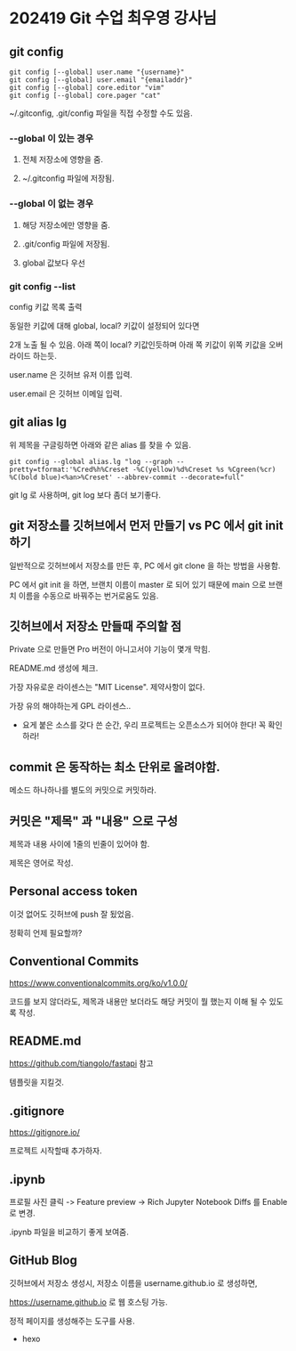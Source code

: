 # 202419 Git 수업 최우영 강사님

## git config

```shell
git config [--global] user.name "{username}"
git config [--global] user.email "{emailaddr}"
git config [--global] core.editor "vim"
git config [--global] core.pager "cat"
```

~/.gitconfig, .git/config 파일을 직접 수정할 수도 있음.

### --global 이 있는 경우

1. 전체 저장소에 영향을 줌.

2. ~/.gitconfig 파일에 저장됨.

### --global 이 없는 경우

1. 해당 저장소에만 영향을 줌.

2. .git/config 파일에 저장됨.

3. global 값보다 우선

### git config --list

config 키값 목록 출력

동일한 키값에 대해 global, local? 키값이 설정되어 있다면

2개 노출 될 수 있음. 아래 쪽이 local? 키값인듯하며 아래 쪽 키값이 위쪽 키값을 오버라이드 하는듯.

user.name 은 깃허브 유저 이름 입력.

user.email 은 깃허브 이메일 입력.

## git alias lg

위 제목을 구글링하면 아래와 같은 alias 를 찾을 수 있음.

```shell
git config --global alias.lg "log --graph --pretty=tformat:'%Cred%h%Creset -%C(yellow)%d%Creset %s %Cgreen(%cr) %C(bold blue)<%an>%Creset' --abbrev-commit --decorate=full"
```

git lg 로 사용하며, git log 보다 좀더 보기좋다.


## git 저장소를 깃허브에서 먼저 만들기 vs PC 에서 git init 하기

일반적으로 깃허브에서 저장소를 만든 후, PC 에서 git clone 을 하는 방법을 사용함.

PC 에서 git init 을 하면, 브랜치 이름이 master 로 되어 있기 때문에 main 으로 브랜치 이름을 수동으로 바꿔주는 번거로움도 있음.


## 깃허브에서 저장소 만들때 주의할 점

Private 으로 만들면 Pro 버전이 아니고서야 기능이 몇개 막힘.

README.md 생성에 체크.

가장 자유로운 라이센스는 "MIT License". 제약사항이 없다.

가장 유의 해야하는게 GPL 라이센스..

- 요게 붙은 소스를 갖다 쓴 순간, 우리 프로젝트는 오픈소스가 되어야 한다! 꼭 확인하라!

## commit 은 동작하는 최소 단위로 올려야함.

메소드 하나하나를 별도의 커밋으로 커밋하라.

## 커밋은 "제목" 과 "내용" 으로 구성

제목과 내용 사이에 1줄의 빈줄이 있어야 함.

제목은 영어로 작성.

## Personal access token

이것 없어도 깃허브에 push 잘 됬었음.

정확히 언제 필요할까?

## Conventional Commits

https://www.conventionalcommits.org/ko/v1.0.0/

코드를 보지 않더라도, 제목과 내용만 보더라도 해당 커밋이 뭘 했는지 이해 될 수 있도록 작성.

## README.md

https://github.com/tiangolo/fastapi 참고

템플릿을 지킬것.

## .gitignore

https://gitignore.io/

프로젝트 시작할때 추가하자.

## .ipynb

프로필 사진 클릭 -> Feature preview -> Rich Jupyter Notebook Diffs 를 Enable 로 변경.

.ipynb 파일을 비교하기 좋게 보여줌.

## GitHub Blog

깃허브에서 저장소 생성시, 저장소 이름을 username.github.io 로 생성하면,

https://username.github.io 로 웹 호스팅 가능.

정적 페이지를 생성해주는 도구를 사용.

- hexo

